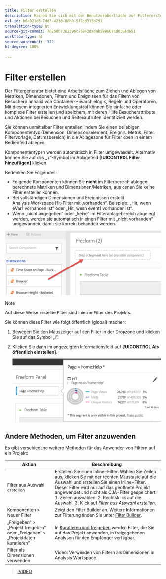 ```yaml
---
title: Filter erstellen
description: Machen Sie sich mit der Benutzeroberfläche zur Filtererstellung vertraut.
exl-id: b6a921d5-7dd3-4230-88b8-5f1cd313b791
translation-type: ht
source-git-commit: 76260b7362396c76942dadab599607cd038ed651
workflow-type: ht
source-wordcount: '372'
ht-degree: 100%

---
```


# Filter erstellen

Der Filtergenerator bietet eine Arbeitsfläche zum Ziehen und Ablegen von Metriken, Dimensionen, Filtern und Ereignissen für das Filtern von Besuchern anhand von Container-Hierarchielogik, Regeln und Operatoren. Mit diesem integrierten Entwicklungstool können Sie einfache oder komplexe Filter erstellen und speichern, mit deren Hilfe Besucherattribute und Aktionen bei Besuchen und Seitenaufrufen identifiziert werden.

Sie können unmittelbar Filter erstellen, indem Sie einen beliebigen Komponententyp (Dimension, Dimensionselement, Ereignis, Metrik, Filter, Filtervorlage, Datumsbereich) in die Ablagezone für Filter oben in einem Bedienfeld ablegen.

Komponententypen werden automatisch in Filter umgewandelt. Alternativ können Sie auf das „+“-Symbol im Ablagefeld **[!UICONTROL Filter hinzufügen]** klicken.

Bedenken Sie Folgendes:

* Folgende Komponenten können Sie **nicht** im Filterbereich ablegen: berechnete Metriken und Dimensionen/Metriken, aus denen Sie keine Filter erstellen können.
* Bei vollständigen Dimensionen und Ereignissen erstellt Analysis Workspace Hit-Filter mit „vorhanden“. Beispiele: „Hit, wenn eVar1 vorhanden ist“ oder „Hit, wenn event1 vorhanden ist“.
* Wenn „nicht angegeben“ oder „keine“ im Filterablagebereich abgelegt werden, werden sie automatisch in einen Filter mit „nicht vorhanden“ umgewandelt, damit sie korrekt behandelt werden.

![](assets/segment-dropzone.png)

>[!NOTE]
>
>Auf diese Weise erstellte Filter sind interne Filter des Projekts.

Sie können diese Filter wie folgt öffentlich (global) machen:

1. Bewegen Sie den Mauszeiger auf den Filter in der Dropzone und klicken Sie auf das Symbol „i“.
1. Klicken Sie dann im angezeigten Informationsfeld auf **[!UICONTROL Als öffentlich einstellen]**.

   ![](assets/segment-info.png)

## Andere Methoden, um Filter anzuwenden

Es gibt verschiedene weitere Methoden für das Anwenden von Filtern auf ein Projekt:

| Aktion | Beschreibung |
|--- |--- |
| Filter aus Auswahl erstellen | Erstellen Sie einen Inline-Filter. Wählen Sie Zeilen aus, klicken Sie mit der rechten Maustaste auf die Auswahl und erstellen Sie einen Inline-Filter. Dieser Filter wird nur auf das geöffnete Projekt angewendet und nicht als CJA-Filter gespeichert. 1. Zeilen auswählen.  2. Rechtsklick auf die Auswahl.  3. Klick auf *Filter aus Auswahl erstellen*. |
| Komponenten > Neuer Filter | Zeigt den Filter Builder an. Weitere Informationen zur Filterung finden Sie unter [Filter Builder](https://docs.adobe.com/content/help/de-DE/analytics/components/segmentation/segmentation-workflow/seg-build.html). |
| „Freigeben“ > „Projekt freigeben“ oder „Freigeben“ > „Projektdaten kuratieren“ | In [Kuratieren und freigeben](https://docs.adobe.com/content/help/de-DE/analytics/analyze/analysis-workspace/curate-share/curate.html#concept_4A9726927E7C44AFA260E2BB2721AFC6) werden Filter, die Sie auf das Projekt anwenden, in freigegebenen Analysen für den Empfänger verfügbar. |
| Filter als Dimensionen verwenden | Video: Verwenden von Filtern als Dimensionen in Analysis Workspace. |

>[!VIDEO](https://video.tv.adobe.com/v/23974)
